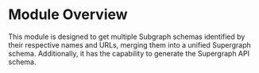 # Module Overview
This module is designed to get multiple Subgraph schemas identified by their respective names and URLs, merging them into a unified Supergraph schema.
Additionally, it has the capability to generate the Supergraph API schema.

